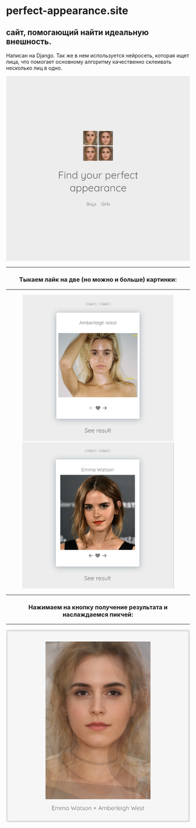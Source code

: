 # perfect-appearance.site

## сайт, помогающий найти идеальную внешность.

Написан на Django. Так же в нем используется нейросеть, которая ищет лица, что помогает основному алгоритму качественно склеивать несколько лиц в одно.

<div align="center">
<div align="center">

<img src="https://github.com/Glazochek/perfect-appearance.site/blob/main/imgs/%D0%A1%D0%BD%D0%B8%D0%BC%D0%BE%D0%BA%20%D1%8D%D0%BA%D1%80%D0%B0%D0%BD%D0%B0%202023-03-15%20181840.png?raw=true">

</div>

---

### Тыкаем лайк на две (но можно и больше) картинки:

---

<div align="center">
 
<img height="400" src="https://github.com/Glazochek/perfect-appearance.site/blob/main/imgs/%D0%A1%D0%BD%D0%B8%D0%BC%D0%BE%D0%BA%20%D1%8D%D0%BA%D1%80%D0%B0%D0%BD%D0%B0%202023-03-15%20181917.png?raw=true">
<img height="400" src="https://github.com/Glazochek/perfect-appearance.site/blob/main/imgs/%D0%A1%D0%BD%D0%B8%D0%BC%D0%BE%D0%BA%20%D1%8D%D0%BA%D1%80%D0%B0%D0%BD%D0%B0%202023-03-15%20181942.png?raw=true">

</div>

---

### Нажимаем на кнопку получение результата и наслаждаемся пикчей:

---

<div align="center">

<img src="https://github.com/Glazochek/perfect-appearance.site/blob/main/imgs/%D0%A1%D0%BD%D0%B8%D0%BC%D0%BE%D0%BA%20%D1%8D%D0%BA%D1%80%D0%B0%D0%BD%D0%B0%202023-03-15%20182057.png?raw=true">

</div>
</div>
